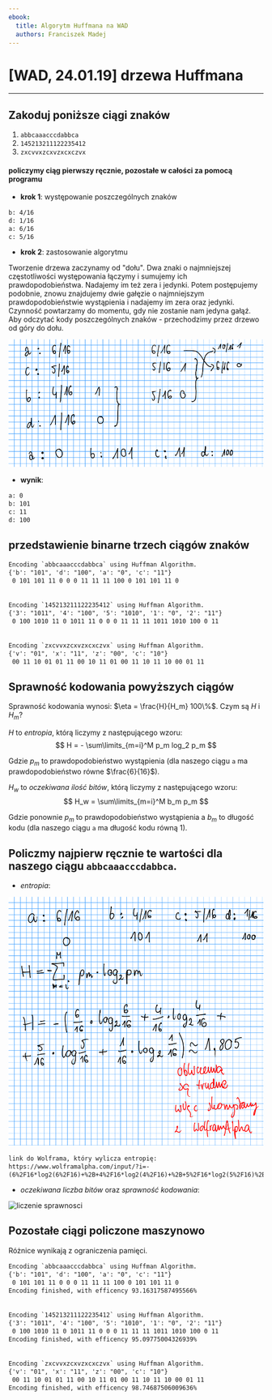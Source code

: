 ```yaml
---
ebook:
  title: Algorytm Huffmana na WAD
  authors: Franciszek Madej
---
```


# [WAD, 24.01.19] drzewa Huffmana
---

## Zakoduj poniższe ciągi znaków

1. `abbcaaacccdabbca`
2. `145213211122235412`
3. `zxcvvxzcxvzxcxczvx`

#### policzymy ciąg pierwszy ręcznie, pozostałe w całości za pomocą programu

- **krok 1**: występowanie poszczególnych znaków

```
b: 4/16
d: 1/16
a: 6/16
c: 5/16
```

- **krok 2**: zastosowanie algorytmu

Tworzenie drzewa zaczynamy od "dołu". Dwa znaki o najmniejszej częstotliwości występowania łączymy i sumujemy ich prawdopodobieństwa. Nadajemy im też zera i jedynki. Potem postępujemy podobnie, znowu znajdujemy dwie gałęzie o najmniejszym prawdopodobieństwie wystąpienia i nadajemy im zera oraz jedynki. Czynność powtarzamy do momentu, gdy nie zostanie nam jedyna gałąź. Aby odczytać kody poszczególnych znaków - przechodzimy przez drzewo od góry do dołu.

![liczenie pierwszego ciągu](./pierwszy_ciag.png)

- **wynik**:
```
a: 0
b: 101
c: 11
d: 100
```

## przedstawienie binarne trzech ciągów znaków
```
Encoding `abbcaaacccdabbca` using Huffman Algorithm.
{'b': "101", 'd': "100", 'a': "0", 'c': "11"}
 0 101 101 11 0 0 0 11 11 11 100 0 101 101 11 0


Encoding `145213211122235412` using Huffman Algorithm.
{'3': "1011", '4': "100", '5': "1010", '1': "0", '2': "11"}
 0 100 1010 11 0 1011 11 0 0 0 11 11 11 1011 1010 100 0 11


Encoding `zxcvvxzcxvzxcxczvx` using Huffman Algorithm.
{'v': "01", 'x': "11", 'z': "00", 'c': "10"}
 00 11 10 01 01 11 00 10 11 01 00 11 10 11 10 00 01 11
```

## Sprawność kodowania powyższych ciągów

Sprawność kodowania wynosi: $\eta = \frac{H}{H_m} 100\%$. Czym są $H$ i $H_m$?

$H$ to *entropia*, którą liczymy z następującego wzoru:
$$ H = - \sum\limits_{m=i}^M p_m log_2 p_m $$

Gdzie $p_m$ to prawdopodobieństwo wystąpienia (dla naszego ciągu `a` ma prawdopodobieństwo równe $\frac{6}{16}$).

$H_w$ to *oczekiwana ilość bitów*, którą liczymy z następującego wzoru:
$$ H_w = \sum\limits_{m=i}^M b_m p_m $$

Gdzie ponownie $p_m$ to prawdopodobieństwo wystąpienia a $b_m$ to długość kodu (dla naszego ciągu `a` ma długość kodu równą $1$).

## Policzmy najpierw ręcznie te wartości dla naszego ciągu `abbcaaacccdabbca`.

- *entropia*:

![liczenie entropii](./entropia.png)

```
link do Wolframa, który wylicza entropię:
https://www.wolframalpha.com/input/?i=-(6%2F16*log2(6%2F16)+%2B+4%2F16*log2(4%2F16)+%2B+5%2F16*log2(5%2F16)%2B1%2F16*log2(1%2F16))
````

- *oczekiwana liczba bitów* oraz *sprawność kodowania*:

![liczenie sprawnosci](./sprawnosc.png)

## Pozostałe ciągi policzone maszynowo

Różnice wynikają z ograniczenia pamięci.

```
Encoding `abbcaaacccdabbca` using Huffman Algorithm.
{'b': "101", 'd': "100", 'a': "0", 'c': "11"}
 0 101 101 11 0 0 0 11 11 11 100 0 101 101 11 0
Encoding finished, with efficency 93.16317587495566%


Encoding `145213211122235412` using Huffman Algorithm.
{'3': "1011", '4': "100", '5': "1010", '1': "0", '2': "11"}
 0 100 1010 11 0 1011 11 0 0 0 11 11 11 1011 1010 100 0 11
Encoding finished, with efficency 95.09775004326939%


Encoding `zxcvvxzcxvzxcxczvx` using Huffman Algorithm.
{'v': "01", 'x': "11", 'z': "00", 'c': "10"}
 00 11 10 01 01 11 00 10 11 01 00 11 10 11 10 00 01 11
Encoding finished, with efficency 98.74687506009636%
```
